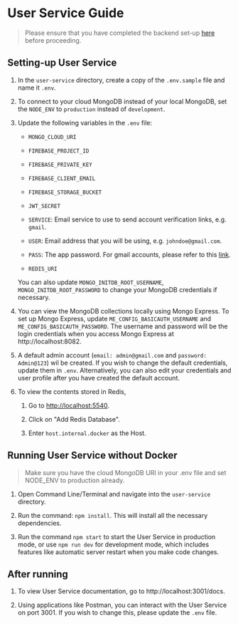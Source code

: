 # User Service Guide

> Please ensure that you have completed the backend set-up [here](../README.md) before proceeding.

## Setting-up User Service

1. In the `user-service` directory, create a copy of the `.env.sample` file and name it `.env`.

2. To connect to your cloud MongoDB instead of your local MongoDB, set the `NODE_ENV` to `production` instead of `development`.

3. Update the following variables in the `.env` file:

   - `MONGO_CLOUD_URI`

   - `FIREBASE_PROJECT_ID`

   - `FIREBASE_PRIVATE_KEY`

   - `FIREBASE_CLIENT_EMAIL`

   - `FIREBASE_STORAGE_BUCKET`

   - `JWT_SECRET`

   - `SERVICE`: Email service to use to send account verification links, e.g. `gmail`.

   - `USER`: Email address that you will be using, e.g. `johndoe@gmail.com`.

   - `PASS`: The app password. For gmail accounts, please refer to this [link](https://support.google.com/accounts/answer/185833?hl=en).

   - `REDIS_URI`

   You can also update `MONGO_INITDB_ROOT_USERNAME`, `MONGO_INITDB_ROOT_PASSWORD` to change your MongoDB credentials if necessary.

4. You can view the MongoDB collections locally using Mongo Express. To set up Mongo Express, update `ME_CONFIG_BASICAUTH_USERNAME` and `ME_CONFIG_BASICAUTH_PASSWORD`. The username and password will be the login credentials when you access Mongo Express at http://localhost:8082.

5. A default admin account (`email: admin@gmail.com` and `password: Admin@123`) wil be created. If you wish to change the default credentials, update them in `.env`. Alternatively, you can also edit your credentials and user profile after you have created the default account.

6. To view the contents stored in Redis,

   1. Go to [http://localhost:5540](http://localhost:5540).

   2. Click on "Add Redis Database".

   3. Enter `host.internal.docker` as the Host.

## Running User Service without Docker

> Make sure you have the cloud MongoDB URI in your .env file and set NODE_ENV to production already.

1. Open Command Line/Terminal and navigate into the `user-service` directory.

2. Run the command: `npm install`. This will install all the necessary dependencies.

3. Run the command `npm start` to start the User Service in production mode, or use `npm run dev` for development mode, which includes features like automatic server restart when you make code changes.

## After running

1. To view User Service documentation, go to http://localhost:3001/docs.

2. Using applications like Postman, you can interact with the User Service on port 3001. If you wish to change this, please update the `.env` file.
